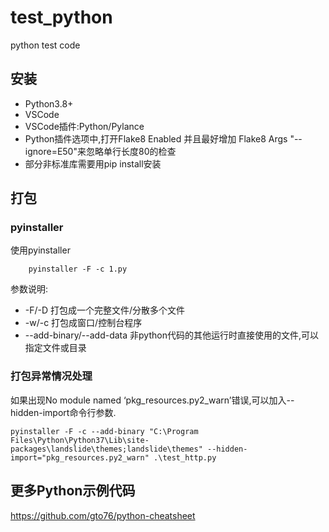# test_python
python test code

## 安装
- Python3.8+
- VSCode
- VSCode插件:Python/Pylance
- Python插件选项中,打开Flake8 Enabled 并且最好增加 Flake8 Args "--ignore=E50"来忽略单行长度80的检查
- 部分非标准库需要用pip install安装

## 打包
### pyinstaller
使用pyinstaller
```
    pyinstaller -F -c 1.py
```
参数说明:
- -F/-D 打包成一个完整文件/分散多个文件
- -w/-c 打包成窗口/控制台程序
- --add-binary/--add-data 非python代码的其他运行时直接使用的文件,可以指定文件或目录
### 打包异常情况处理
如果出现No module named ‘pkg_resources.py2_warn’错误,可以加入--hidden-import命令行参数.

```
pyinstaller -F -c --add-binary "C:\Program Files\Python\Python37\Lib\site-packages\landslide\themes;landslide\themes" --hidden-import="pkg_resources.py2_warn" .\test_http.py
```

## 更多Python示例代码
<https://github.com/gto76/python-cheatsheet>
